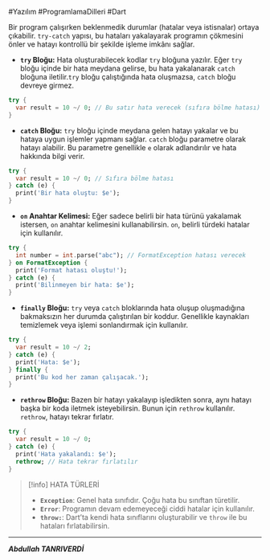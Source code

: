 #Yazılım #ProgramlamaDilleri #Dart 

Bir program çalışırken beklenmedik durumlar (hatalar veya istisnalar) ortaya çıkabilir. `try-catch` yapısı, bu hataları yakalayarak programın çökmesini önler ve hatayı kontrollü bir şekilde işleme imkânı sağlar.

- **`try` Bloğu:** Hata oluşturabilecek kodlar `try` bloğuna yazılır. Eğer `try` bloğu içinde bir hata meydana gelirse, bu hata yakalanarak `catch` bloğuna iletilir.`try` bloğu çalıştığında hata oluşmazsa, `catch` bloğu devreye girmez.
  
```dart
try {
  var result = 10 ~/ 0; // Bu satır hata verecek (sıfıra bölme hatası)
}

```

- **`catch` Bloğu:** `try` bloğu içinde meydana gelen hatayı yakalar ve bu hataya uygun işlemler yapmanı sağlar. `catch` bloğu parametre olarak hatayı alabilir. Bu parametre genellikle `e` olarak adlandırılır ve hata hakkında bilgi verir.
```dart
try {
  var result = 10 ~/ 0; // Sıfıra bölme hatası
} catch (e) {
  print('Bir hata oluştu: $e');
}

```

- **`on` Anahtar Kelimesi:**  Eğer sadece belirli bir hata türünü yakalamak istersen, `on` anahtar kelimesini kullanabilirsin. `on`, belirli türdeki hatalar için kullanılır.

```dart
try {
  int number = int.parse("abc"); // FormatException hatası verecek
} on FormatException {
  print('Format hatası oluştu!');
} catch (e) {
  print('Bilinmeyen bir hata: $e');
}

```

- **`finally` Bloğu:**  `try` veya `catch` bloklarında hata oluşup oluşmadığına bakmaksızın her durumda çalıştırılan bir koddur. Genellikle kaynakları temizlemek veya işlemi sonlandırmak için kullanılır.
```dart
try {
  var result = 10 ~/ 2;
} catch (e) {
  print('Hata: $e');
} finally {
  print('Bu kod her zaman çalışacak.');
}

```

-  **`rethrow` Bloğu:** Bazen bir hatayı yakalayıp işledikten sonra, aynı hatayı başka bir koda iletmek isteyebilirsin. Bunun için `rethrow` kullanılır. `rethrow`, hatayı tekrar fırlatır.

```dart
try {
  var result = 10 ~/ 0;
} catch (e) {
  print('Hata yakalandı: $e');
  rethrow; // Hata tekrar fırlatılır
}

```


> [!info] HATA TÜRLERİ
> - **`Exception`**: Genel hata sınıfıdır. Çoğu hata bu sınıftan türetilir.
>- **`Error`**: Programın devam edemeyeceği ciddi hatalar için kullanılır.
>- **`throw:`**: Dart’ta kendi hata sınıflarını oluşturabilir ve `throw` ile bu hataları fırlatabilirsin.


***
***Abdullah TANRIVERDİ***

  

